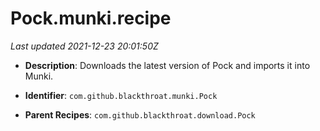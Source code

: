 # Pock.munki.recipe

_Last updated 2021-12-23 20:01:50Z_

- **Description**: Downloads the latest version of Pock and imports it into Munki.

- **Identifier**: `com.github.blackthroat.munki.Pock`

- **Parent Recipes**: `com.github.blackthroat.download.Pock`
